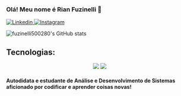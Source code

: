 ### Olá! Meu nome é Rian Fuzinelli 👋

[![Linkedin](https://img.shields.io/badge/LinkedIn-0077B5?style=for-the-badge&logo=linkedin&logoColor=white) ](https://www.linkedin.com/in/rian-fuzinelli-645323249)
[![Instagram](https://img.shields.io/badge/Instagram-E4405F?style=for-the-badge&logo=instagram&logoColor=white) ](https://www.instagram.com/riancaioo_/)


![fuzinelli500280's GitHub stats](https://github-readme-stats.vercel.app/api?username=fuzinelli500280&show_icons=true&theme=tokyonight)

## Tecnologias:

<div align="center">
    <img src="https://skillicons.dev/icons?i=react,bootstrap,html,css,vscode,github,figma,mysql" />
    <img src="https://skillicons.dev/icons?i=javascript,cs,dotnet" /><br>
</div>


<h4>Autodidata e estudante de Análise e Desenvolvimento de Sistemas aficionado por codificar e aprender coisas novas! </h4>
